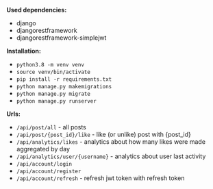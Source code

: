 **Used dependencies:**
- django  
- djangorestframework  
- djangorestframework-simplejwt  

**Installation:**  
- `python3.8 -m venv venv`  
- `source venv/bin/activate`  
- `pip install -r requirements.txt`  
- `python manage.py makemigrations`  
- `python manage.py migrate`  
- `python manage.py runserver`  


**Urls:**
- `/api/post/all` - all posts
- `/api/post/{post_id}/like` - like (or unlike) post with {post_id}
- `/api/analytics/likes` - analytics about how many likes were made aggregated by day
- `/api/analytics/user/{username}` - analytics about user last activity
- `/api/account/login`
- `/api/account/register`
- `/api/account/refresh` - refresh jwt token with refresh token
